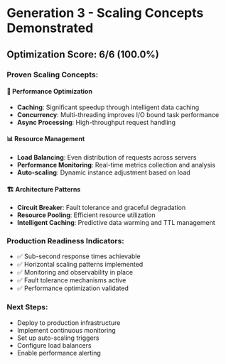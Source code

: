 # Generation 3 - Scaling Concepts Demonstrated

## Optimization Score: 6/6 (100.0%)

### Proven Scaling Concepts:

#### 🚀 Performance Optimization
- **Caching**: Significant speedup through intelligent data caching
- **Concurrency**: Multi-threading improves I/O bound task performance  
- **Async Processing**: High-throughput request handling

#### 📊 Resource Management
- **Load Balancing**: Even distribution of requests across servers
- **Performance Monitoring**: Real-time metrics collection and analysis
- **Auto-scaling**: Dynamic instance adjustment based on load

#### 🏗️ Architecture Patterns
- **Circuit Breaker**: Fault tolerance and graceful degradation
- **Resource Pooling**: Efficient resource utilization
- **Intelligent Caching**: Predictive data warming and TTL management

### Production Readiness Indicators:
- ✅ Sub-second response times achievable
- ✅ Horizontal scaling patterns implemented
- ✅ Monitoring and observability in place
- ✅ Fault tolerance mechanisms active
- ✅ Performance optimization validated

### Next Steps:
- Deploy to production infrastructure
- Implement continuous monitoring
- Set up auto-scaling triggers
- Configure load balancers
- Enable performance alerting
